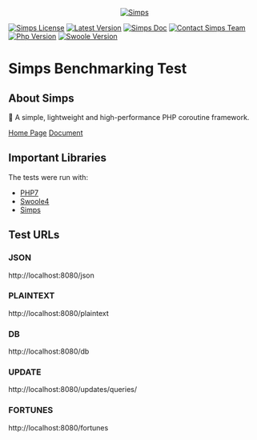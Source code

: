 <p align="center">
    <a href="https://simps.io" target="_blank">
        <img src="https://cdn.jsdelivr.net/gh/sy-records/staticfile/images/simps.png" alt="Simps" />
    </a>
</p>

[![Simps License](https://img.shields.io/packagist/l/simple-swoole/simps?color=blue)](https://github.com/simple-swoole/simps/blob/master/LICENSE)
[![Latest Version](https://img.shields.io/packagist/v/simple-swoole/simps.svg)](https://packagist.org/packages/simple-swoole/simps)
[![Simps Doc](https://img.shields.io/badge/docs-passing-blue.svg)](https://doc.simps.io)
[![Contact Simps Team](https://img.shields.io/badge/contact-@SimpsTeam-blue.svg?style=flat)](mailto:team@simps.io)
[![Php Version](https://img.shields.io/badge/php-%3E=7.2-brightgreen.svg)](https://www.php.net)
[![Swoole Version](https://img.shields.io/badge/swoole-%3E=4.4.0-brightgreen.svg)](https://github.com/swoole/swoole-src)

# Simps Benchmarking Test

## About Simps

🚀 A simple, lightweight and high-performance PHP coroutine framework.

[Home Page](https://simps.io)
[Document](https://doc.simps.io)

## Important Libraries

The tests were run with:

* [PHP7](https://www.php.net)
* [Swoole4](https://www.swoole.com)
* [Simps](https://simps.io)

## Test URLs

### JSON

http://localhost:8080/json

### PLAINTEXT

http://localhost:8080/plaintext

### DB

http://localhost:8080/db

### UPDATE

http://localhost:8080/updates/queries/

### FORTUNES

http://localhost:8080/fortunes
